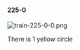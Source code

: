 #### 225-0
![train-225-0-0.png](https://github.com/lil-lab/nlvr/raw/master/nlvr/train/images/52/train-225-0-0.png "train-225-0-0.png")

There is 1 yellow circle